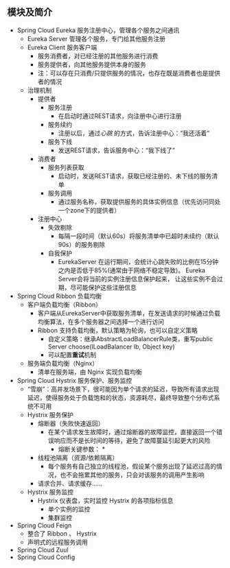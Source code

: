 ## 模块及简介

* Spring Cloud Eureka	服务注册中心，管理各个服务之间通讯
  * Eureka Server	管理各个服务，专门给其他服务注册
  * Eureka Client      服务客户端
    * 服务消费者，对已经注册的其他服务进行消费
    * 服务提供者，向其他服务提供本身的服务
    * 注：可以存在只消费/只提供服务的情况，也存在既是消费者也是提供者的情况
  * 治理机制
    * 提供者
      * 服务注册
        * 在启动时通过REST请求，向注册中心进行注册
      * 服务续约
        * 注册以后，通过*心跳* 的方式，告诉注册中心：“我还活着”
      * 服务下线
        * 发送REST请求，告诉服务中心：“我下线了”
    * 消费者
      * 服务列表获取
        * 启动时，发送REST请求，获取已经注册的、未下线的服务清单
      * 服务调用
        * 通过服务名称，获取提供服务的具体实例信息（优先访问同处一个zone下的提供者）
    * 注册中心
      * 失效剔除
        * 每隔一段时间（默认60s）将服务清单中已超时未续约（默认90s）的服务剔除
      * 自我保护
        * EurekaServer 在运行期间，会统计心跳失败的比例在15分钟之内是否低于85%(通常由于网络不稳定导致)。 Eureka Server会将当前的实例注册信息保护起来， 让这些实例不会过期，尽可能保护这些注册信息
* Spring Cloud Ribbon    负载均衡
  * 客户端负载均衡（Ribbon）
    * 客户端从EurekaServer中获取服务清单，在发送请求的时候通过负载均衡算法，在多个服务器之间选择一个进行访问
    * Ribbon 支持负载均衡，默认策略为轮询，也可以自定义策略
      * 自定义策略：继承AbstractLoadBalancerRule类，重写public Server choose(ILoadBalancer lb, Object key)
      * 可以配置**重试**机制
  * 服务端负载均衡（Nginx）
    * 清单在服务端，由 Nginx 实现负载均衡
* Spring Cloud Hystrix  服务保护、服务监控
  *  “雪崩”：高并发场景下，很可能因为单个请求的延迟，导致所有请求出现延迟，使得服务处于负载饱和的状态，资源耗尽，最终导致整个分布式系统不可用
  * Hystrix 服务保护
    * 熔断器（失败快速返回）
      * 在某个请求发生故障时，通过熔断器的故障监控，直接返回一个错误响应而不是长时间的等待，避免了故障蔓延引起更大的风险
        * 熔断关键参数：
          *  
    * 线程池隔离（资源/依赖隔离）
      *  每个服务有自己独立的线程池，假设某个服务出现了延迟过高的情况，也不会拖累其他的服务，只会对该服务的调用产生影响
    *  请求合并、请求缓存……
  * Hystrix 服务监控
    * Hystrix 仪表盘，实时监控 Hystrix 的各项指标信息
      * 单个实例的监控
      * 集群监控
* Spring Cloud Feign
  * 整合了 Ribbon 、 Hystrix
  * 声明式的远程服务调用
* Spring Cloud Zuul
* Spring Cloud Config